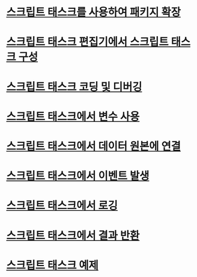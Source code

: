 # [스크립트 태스크를 사용하여 패키지 확장](extending-the-package-with-the-script-task.md)
# [스크립트 태스크 편집기에서 스크립트 태스크 구성](configuring-the-script-task-in-the-script-task-editor.md)
# [스크립트 태스크 코딩 및 디버깅](coding-and-debugging-the-script-task.md)
# [스크립트 태스크에서 변수 사용](using-variables-in-the-script-task.md)
# [스크립트 태스크에서 데이터 원본에 연결](connecting-to-data-sources-in-the-script-task.md)
# [스크립트 태스크에서 이벤트 발생](raising-events-in-the-script-task.md)
# [스크립트 태스크에서 로깅](logging-in-the-script-task.md)
# [스크립트 태스크에서 결과 반환](returning-results-from-the-script-task.md)

# [스크립트 태스크 예제](../../extending-packages-scripting-task-examples/script-task-examples.md)
